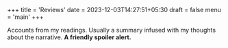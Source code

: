 +++
title = 'Reviews'
date = 2023-12-03T14:27:51+05:30
draft = false
menu = 'main'
+++

Accounts from my readings. Usually a summary infused with my thoughts about the narrative. 
**A friendly spoiler alert.**


